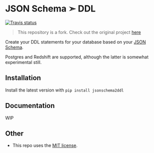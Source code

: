 # JSON Schema ➣ DDL

[![Travis status](https://img.shields.io/travis/clarityai-eng/jsonschema2ddl/master.svg?style=flat)](https://travis-ci.org/clarityai-eng/jsonschema2ddl)

> This repository is a fork. Check out the original project [here](https://github.com/better/jsonschema2ddl)

Create your DDL statements for your database based on your [JSON Schema](http://json-schema.org/).

Postgres and Redshift are supported, although the latter is somewhat experimental still.

## Installation

Install the latest version with `pip install jsonschema2ddl`

## Documentation

WIP

## Other

* This repo uses the [MIT license](https://github.com/better/jsonschema2ddl/blob/master/LICENSE).
